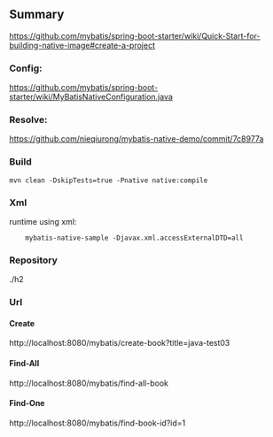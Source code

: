 ## Summary

https://github.com/mybatis/spring-boot-starter/wiki/Quick-Start-for-building-native-image#create-a-project

### Config:
https://github.com/mybatis/spring-boot-starter/wiki/MyBatisNativeConfiguration.java

### Resolve:
https://github.com/nieqiurong/mybatis-native-demo/commit/7c8977a

### Build

```
mvn clean -DskipTests=true -Pnative native:compile
```


### Xml
runtime using xml:
```
    mybatis-native-sample -Djavax.xml.accessExternalDTD=all
```

### Repository
./h2

### Url
#### Create
http://localhost:8080/mybatis/create-book?title=java-test03

#### Find-All
http://localhost:8080/mybatis/find-all-book

#### Find-One
http://localhost:8080/mybatis/find-book-id?id=1

